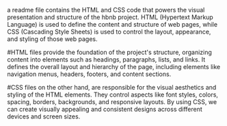 a readme file contains the HTML and CSS code that powers the visual presentation and structure of the hbnb project. HTML (Hypertext Markup Language) is used to define the content and structure of web pages, while CSS (Cascading Style Sheets) is used to control the layout, appearance, and styling of those web pages.

#HTML files 
provide the foundation of the project's structure, organizing content into elements such as headings, paragraphs, lists, and links. It defines the overall layout and hierarchy of the page, including elements like navigation menus, headers, footers, and content sections.

#CSS files
on the other hand, are responsible for the visual aesthetics and styling of the HTML elements. They control aspects like font styles, colors, spacing, borders, backgrounds, and responsive layouts. By using CSS, we can create visually appealing and consistent designs across different devices and screen sizes.
